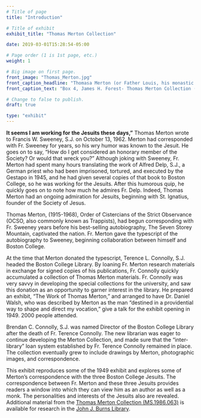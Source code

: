 ```yaml
---
# Title of page
title: "Introduction"

# Title of exhibit
exhibit_title: "Thomas Merton Collection"

date: 2019-03-01T15:28:54-05:00

# Page order (1 is 1st page, etc.)
weight: 1 

# Big image on first page.
front_image: "Thomas_Merton.jpg" 
front_caption_headline: "Thomasa Merton (or Father Louis, his monastic name)"
front_caption_text: "Box 4, James H. Forest- Thomas Merton Collection (MS.1989.021). John J. Burns Library, Boston College"

# Change to false to publish.
draft: true

type: "exhibit"
---
```


**It seems I am working for the Jesuits these days,”** Thomas Merton wrote to Francis W.  Sweeney, S.J. on October 13, 1962. Merton had corresponded with Fr. Sweeney for years, so his wry humor was known to the Jesuit. He goes on to say, “How do I get considered an honorary member of the Society? Or would that wreck you?” Although joking with Sweeney, Fr. Merton had spent many hours translating the work of Alfred Delp, S.J., a German priest who had been imprisoned, tortured, and executed by the Gestapo in 1945, and he had given several copies of that book to Boston College, so he was working for the Jesuits. After this humorous quip, he quickly goes on to note how much he admires Fr. Delp. Indeed, Thomas Merton had an ongoing admiration for Jesuits, beginning with St. Ignatius, founder of the Society of Jesus.

Thomas Merton, (1915-1968), Order of Cistercians of the Strict Observance (OCSO, also commonly known as Trappists), had begun corresponding with Fr. Sweeney  years before his best-selling autobiography, The Seven Storey Mountain, captivated the nation. Fr. Merton gave the typescript of the autobiography to Sweeney, beginning collaboration between himself and Boston College. 

At the time that Merton donated the typescript, Terence L. Connolly, S.J.  headed the Boston College Library. By loaning Fr. Merton research materials in exchange for signed copies of his publications, Fr. Connolly quickly accumulated a collection of Thomas Merton materials. Fr. Connolly was very savvy in developing the special collections for the university, and saw this donation as an opportunity to garner interest in the library. He prepared an exhibit, “The Work of Thomas Merton,” and arranged to have Dr. Daniel Walsh, who was described by Merton as the man “destined in a providential way to shape and direct my vocation,” give a talk for the exhibit opening in 1949. 2000 people attended.

Brendan C. Connolly, S.J.  was named Director of the Boston College Library after the death of Fr. Terence Connolly. The new librarian was eager to continue developing the Merton Collection, and made sure that the “inter-library” loan system established by Fr. Terence Connolly remained in place. The collection eventually grew to include drawings by Merton, photographic images, and correspondence.

This exhibit reproduces some of the 1949 exhibit and explores some of Merton’s correspondence with the three Boston College Jesuits. The correspondence between Fr. Merton and these three Jesuits provides readers a window into which they can view him as an author as well as a monk. The personalities and interests of the Jesuits also are revealed. Additional material from the [Thomas Merton Collection (MS.1986.063)](http://hdl.handle.net/2345/2812) is available for research  in the [John J. Burns Library](https://libguides.bc.edu/burns). 
